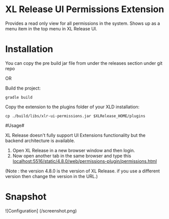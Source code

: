 # XL Release UI Permissions Extension #

Provides a read only view for all permissions in the system. Shows up as a menu item in the top menu in XL Release UI. 

# Installation #

You can copy the pre build jar file from under the releases section under git repo

OR 

Build the project:
```
gradle build
```

Copy the extension to the plugins folder of your XLD installation:
```
cp ./build/libs/xlr-ui-permissions.jar $XLRelease_HOME/plugins
```


#Usage#

XL Release doesn't fully support UI Extensions functionality but the backend architecture is available. 

1. Open XL Release in a new browser window and then login.
2. Now open another tab in the same browser and type this [localhost:5516/static/4.8.0/web/permissions-plugin/permissions.html](localhost:5516/static/4.8.0/web/permissions-plugin/permissions.html)

(Note : the version 4.8.0 is the version of XL Release. if you use a different version then change the version in the URL.)



# Snapshot #

![Configuration] (/screenshot.png)
